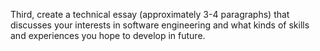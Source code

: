 Third, create a technical essay (approximately 3-4 paragraphs) that discusses your interests in software engineering and what kinds of 
skills and experiences you hope to develop in future.
